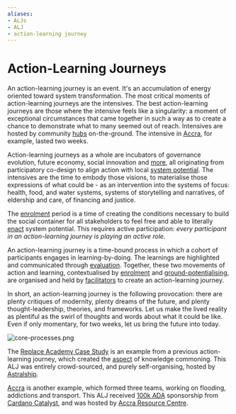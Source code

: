 ```yaml
---
aliases: 
- ALJs
- ALJ
- action-learning journey
---
```


# Action-Learning Journeys
An action-learning journey is an event. It's an accumulation of energy oriented toward system transformation. The most critical moments of action-learning journeys are the intensives. The best action-learning journeys are those where the intensive feels like a singularity: a moment of exceptional circumstances that came together in such a way as to create a chance to demonstrate what to many seemed out of reach. Intensives are hosted by community [hubs](/collaborators/communities-of-place/hub/hubs.md) on-the-ground. The intensive in [Accra](/events/accra.mdx), for example, lasted two weeks. 

Action-learning journeys as a whole are incubators of governance evolution, future economy, social innovation and [more](/glossary/Practice.md), all originating from participatory co-design to align action with local [system potential](/glossary/place-sourced%20potential.md). The intensives are the time to embody those visions, to materialise those expressions of what could be - as an intervention into the systems of focus: health, food, and water systems, systems of storytelling and narratives, of eldership and care, of financing and justice. 

The [enrolment](/processes/enrolment/index.mdx) period is a time of creating the conditions necessary to build the social container for all stakeholders to feel free and able to literally [enact](/processes/enactment/index.md) system potential. This requires active participation: *every participant in an action-learning journey is playing an active role.* 

An action-learning journey is a time-bound process in which a cohort of participants engages in learning-by-doing. The learnings are highlighted and communicated through [evaluation](/processes/evaluation/index.md). Together, these two movements of action and learning, contextualised by [enrolment](/processes/enrolment/index.mdx) and [ground-potentialising](/processes/ground-potentialising/ground-potentialising.mdx), are organised and held by [facilitators](/collaborators/Facilitators/index.mdx) to create an action-learning journey. 

In short, an action-learning journey is the following provocation: there are plenty critiques of modernity, plenty dreams of the future, and plenty thought-leadership, theories, and frameworks. Let us make the lived reality as plentiful as the swirl of thoughts and words about what it could be like. Even if only momentary, for two weeks, let us bring the future into today.

![core-processes.png](/process-facilitation.png)

The [Replace Academy Case Study](/context-narrative/Replace%20Academy%20Case%20Study.md) is an example from a previous action-learning journey, which created the [aspect](aspects) of knowledge commoning. This ALJ was entirely crowd-sourced, and purely self-organising, hosted by [Astralship](https://astralship.org/).

[Accra](/events/accra.mdx) is another example, which formed three teams, working on flooding, addictions and transport. This ALJ received [100k ADA](https://www.coinbase.com/en-de/price/cardano) sponsorship from [Cardano Catalyst](https://projectcatalyst.io/), and was hosted by [Accra Resource Centre](https://www.arcaccra.com/).

